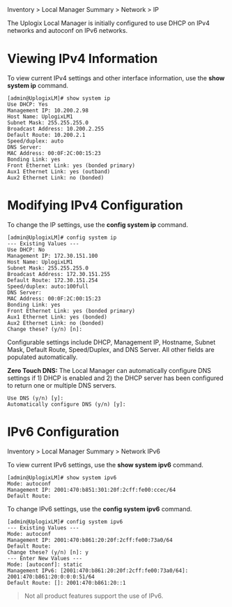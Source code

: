 <!-- 5.4 -->

<div class='ucc' />Inventory > Local Manager Summary > Network > IP</div>

The Uplogix Local Manager is initially configured to use DHCP on IPv4 networks and autoconf on IPv6 networks.

# Viewing IPv4 Information

To view current IPv4 settings and other interface information, use the **show system ip** command.

```
[admin@UplogixLM]# show system ip
Use DHCP: Yes
Management IP: 10.200.2.98
Host Name: UplogixLM1
Subnet Mask: 255.255.255.0
Broadcast Address: 10.200.2.255
Default Route: 10.200.2.1
Speed/duplex: auto
DNS Server: 
MAC Address: 00:0F:2C:00:15:23
Bonding Link: yes
Front Ethernet Link: yes (bonded primary)
Aux1 Ethernet Link: yes (outband)
Aux2 Ethernet Link: no (bonded)
```

# Modifying IPv4 Configuration

To change the IP settings, use the **config system ip** command.

```
[admin@UplogixLM]# config system ip
--- Existing Values ---
Use DHCP: No
Management IP: 172.30.151.100
Host Name: UplogixLM1
Subnet Mask: 255.255.255.0
Broadcast Address: 172.30.151.255
Default Route: 172.30.151.254
Speed/duplex: auto:100full
DNS Server: 
MAC Address: 00:0F:2C:00:15:23
Bonding Link: yes
Front Ethernet Link: yes (bonded primary)
Aux1 Ethernet Link: yes (bonded)
Aux2 Ethernet Link: no (bonded)
Change these? (y/n) [n]:
```

Configurable settings include DHCP, Management IP, Hostname, Subnet Mask, Default Route, Speed/Duplex, and DNS Server. All other fields are populated automatically.

**Zero Touch DNS:** The Local Manager can automatically configure DNS settings if 1) DHCP is enabled and 2) the DHCP server has been configured to return one or multiple DNS servers.

```
Use DNS (y/n) [y]: 
Automatically configure DNS (y/n) [y]:
```

# IPv6 Configuration

<div class='ucc' />Inventory > Local Manager Summary > Network IPv6</div>

To view current IPv6 settings, use the **show system ipv6** command.

```
[admin@UplogixLM]# show system ipv6
Mode: autoconf
Management IP: 2001:470:b851:301:20f:2cff:fe00:ccec/64
Default Route:
```

To change IPv6 settings, use the **config system ipv6** command.

```
[admin@UplogixLM]# config system ipv6
--- Existing Values ---
Mode: autoconf
Management IP: 2001:470:b861:20:20f:2cff:fe00:73a0/64
Default Route:
Change these? (y/n) [n]: y
--- Enter New Values ---
Mode: [autoconf]: static
Management IPv6: [2001:470:b861:20:20f:2cff:fe00:73a0/64]: 2001:470:b861:20:0:0:0:51/64
Default Route: []: 2001:470:b861:20::1
```

> Not all product features support the use of IPv6.